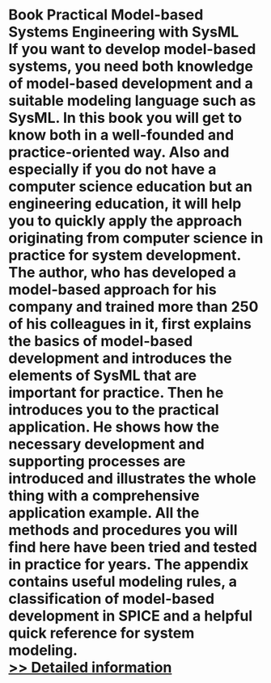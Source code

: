 # Book Practical Model-based Systems Engineering with SysML<br />If you want to develop model-based systems, you need both knowledge of model-based development and a suitable modeling language such as SysML. In this book you will get to know both in a well-founded and practice-oriented way. Also and especially if you do not have a computer science education but an engineering education, it will help you to quickly apply the approach originating from computer science in practice for system development. The author, who has developed a model-based approach for his company and trained more than 250 of his colleagues in it, first explains the basics of model-based development and introduces the elements of SysML that are important for practice. Then he introduces you to the practical application. He shows how the necessary development and supporting processes are introduced and illustrates the whole thing with a comprehensive application example. All the methods and procedures you will find here have been tried and tested in practice for years. The appendix contains useful modeling rules, a classification of model-based development in SPICE and a helpful quick reference for system modeling.<br />[>> Detailed information](https://secure.shareit.com/shareit/product.html?productid=300965206&affiliateid=200057808)